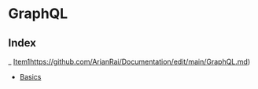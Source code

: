 # GraphQL

## Index

_    [Item1](#https://github.com/ArianRai/Documentation/edit/main/GraphQL.md)https://github.com/ArianRai/Documentation/edit/main/GraphQL.md)
-    [Basics](#basics)
